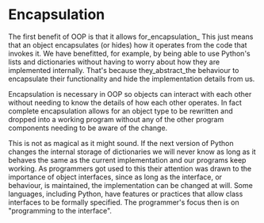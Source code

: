 # Encapsulation

The first benefit of OOP is that it allows for_encapsulation_ This
just means that an object encapsulates (or hides) how it operates from
the code that invokes it. We have benefitted, for example, by being able
to use Python's lists and dictionaries without having to worry about
how they are implemented internally. That's because they_abstract_the
behaviour to encapsulate their functionality and hide the implementation
details from us.

Encapsulation is necessary in OOP so objects can interact with each
other without needing to know the details of how each other operates. In
fact complete encapsulation allows for an object type to be rewritten
and dropped into a working program without any of the other program
components needing to be aware of the change.

This is not as magical as it might sound. If the next version of Python
changes the internal storage of dictionaries we will never know as long
as it behaves the same as the current implementation and our programs
keep working. As programmers got used to this their attention was drawn
to the importance of object interfaces, since as long as the interface,
or behaviour, is maintained, the implementation can be changed at will.
Some languages, including Python, have features or practices that allow
class interfaces to be formally specified. The programmer's focus then
is on "programming to the interface".
